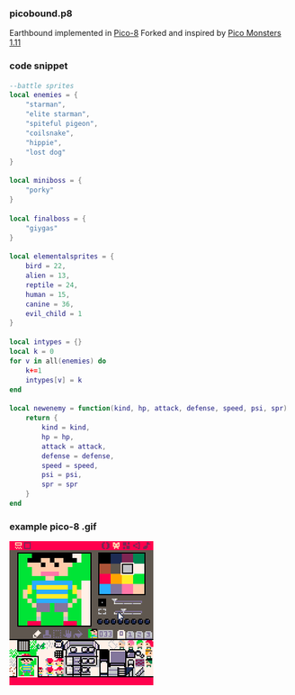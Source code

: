 ### picobound.p8

Earthbound implemented in [Pico-8](https://www.lexaloffle.com/pico-8.php) 
Forked and inspired by [Pico Monsters 1.11](https://www.lexaloffle.com/bbs/?pid=27211&tid=4046)

### code snippet
```lua
--battle sprites
local enemies = {
	"starman",
	"elite starman",
	"spiteful pigeon",
	"coilsnake",
	"hippie",
	"lost dog"
}

local miniboss = {
	"porky"
}

local finalboss = {
	"giygas"
}

local elementalsprites = {
	bird = 22,
	alien = 13,
	reptile = 24,
	human = 15,
 	canine = 36,
 	evil_child = 1
}

local intypes = {}
local k = 0
for v in all(enemies) do
	k+=1
	intypes[v] = k
end

local newenemy = function(kind, hp, attack, defense, speed, psi, spr)
	return {
		kind = kind,
		hp = hp,
		attack = attack,
		defense = defense,
		speed = speed,
		psi = psi,
		spr = spr
	}
end

```
### example pico-8 .gif

![Image](https://github.com/galopeian1/picobound/blob/master/PICO-8_4.gif?raw=true)



